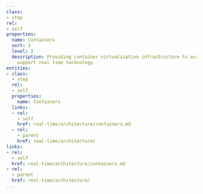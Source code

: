 ```yaml
---
class:
- stop
rel:
- self
properties:
  name: Containers
  sort: 3
  level: 2
  description: Providing container virtualization infrastructure to accompany and
    support real time technology.
entities:
- class:
  - stop
  rel:
  - self
  properties:
    name: Containers
  links:
  - rel:
    - self
    href: real-time/architecture/containers.md
  - rel:
    - parent
    href: real-time/architecture/
links:
- rel:
  - self
  href: real-time/architecture/containers.md
- rel:
  - parent
  href: real-time/architecture/
...
```

